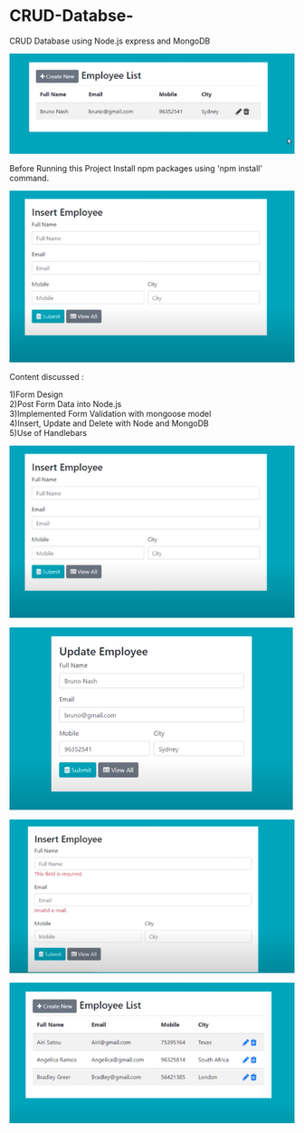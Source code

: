 # CRUD-Databse-
CRUD Database using Node.js express and MongoDB

![Test Image 1](IMG1.png)

Before Running this Project
Install npm packages using 'npm install' command.

![Test Image 2](IMG2.png)

Content discussed :

1)Form Design <br>
2)Post Form Data into Node.js <br>
3)Implemented Form Validation with mongoose model <br>
4)Insert, Update and Delete with Node and MongoDB <br>
5)Use of Handlebars <br>


![Test Image 2](IMG2.png)

![Test Image 3](IMG3.png)

![Test Image 4](IMG4.png)

![Test Image 5](IMG5.png)
